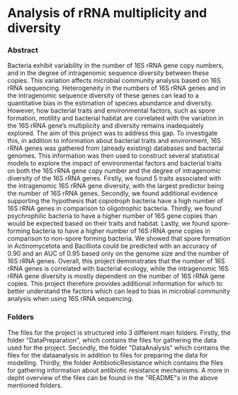 # Analysis of rRNA multiplicity and diversity
### Abstract
Bacteria exhibit variability in the number of 16S rRNA gene copy numbers, and in the degree 
of intragenomic sequence diversity between these copies. This variation affects microbial 
community analysis based on 16S rRNA sequencing. Heterogeneity in the numbers of 16S 
rRNA genes and in the intragenomic sequence diversity of these genes can lead to a 
quantitative bias in the estimation of species abundance and diversity. 
However, how bacterial traits and environmental factors, such as spore formation, motility 
and bacterial habitat are correlated with the variation in the 16S rRNA gene’s multiplicity and 
diversity remains inadequately explored. The aim of this project was to address this gap. 
To investigate this, in addition to information about bacterial traits and environment, 16S 
rRNA genes was gathered from (already existing) databases and bacterial genomes. This 
information was then used to construct several statistical models to explore the impact of 
environmental factors and bacterial traits on both the 16S rRNA gene copy number and the 
degree of intragenomic diversity of the 16S rRNA genes. 
Firstly, we found 5 traits associated with the intragenomic 16S rRNA gene diversity, with the 
largest predictor being the number of 16S rRNA genes. Secondly, we found additional 
evidence supporting the hypothesis that copiotroph bacteria have a high number of 16S rRNA 
genes in comparison to oligotrophic bacteria. Thirdly, we found psychrophilic bacteria to 
have a higher number of 16S gene copies than would be expected based on their traits and 
habitat. Lastly, we found spore-forming bacteria to have a higher number of 16S rRNA gene 
copies in comparison to non-spore forming bacteria. We showed that spore formation in 
Actinomycetota and Bacilliota could be predicted with an accuracy of 0.90 and an AUC of 
0.95 based only on the genome size and the number of 16S rRNA genes. Overall, this project 
demonstrates that the number of 16S rRNA genes is correlated with bacterial ecology, while 
the intragenomic 16S rRNA gene diversity is mostly dependent on the number of 16S rRNA 
gene copies. This project therefore provides additional information for which to better 
understand the factors which can lead to bias in microbial community analysis when using 
16S rRNA sequencing.

### Folders
The files for the project is structured into 3 different main folders. Firstly, the folder "DataPreparation", which contains the files for gathering the data used for the project. Secondly, the folder "DataAnalysis" which contains the files for the dataanalysis in addition to files for preparing the data for modelling. Thirdly, the folder AntibioticResistance which contains the files for gathering information about antibiotic resistance mechanisms. A more in depht overview of the files can be found in the "README"s in the above mentioned folders.
